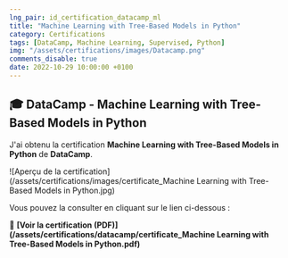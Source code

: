 ```yaml
---
lng_pair: id_certification_datacamp_ml
title: "Machine Learning with Tree-Based Models in Python"
category: Certifications
tags: [DataCamp, Machine Learning, Supervised, Python]
img: "/assets/certifications/images/Datacamp.png"
comments_disable: true
date: 2022-10-29 10:00:00 +0100
---
```


## 🎓 DataCamp - Machine Learning with Tree-Based Models in Python

J'ai obtenu la certification **Machine Learning with Tree-Based Models in Python** de **DataCamp**.

![Aperçu de la certification](/assets/certifications/images/certificate_Machine Learning with Tree-Based Models in Python.jpg)  

Vous pouvez la consulter en cliquant sur le lien ci-dessous :

📜 **[Voir la certification (PDF)](/assets/certifications/datacamp/certificate_Machine Learning with Tree-Based Models in Python.pdf)** 
